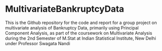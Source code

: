 # MultivariateBankruptcyData
This is the Github repository for the code and report for a group project on multivariate analysis of Bankruptcy Data, primarily using Principal Component Analysis, as part of the coursework on Multivariate Analysis during the 2nd Semester of M.Stat at Indian Statistical Institute, New Delhi under Professor Swagata Nandi
